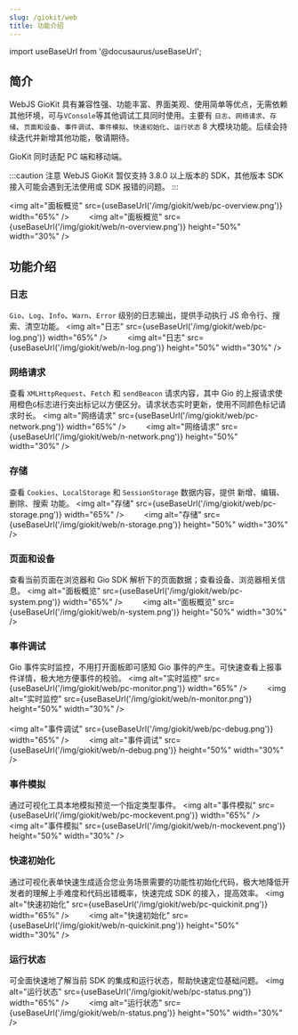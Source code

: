```yaml
---
slug: /giokit/web
title: 功能介绍
---
```


import useBaseUrl from '@docusaurus/useBaseUrl';

## 简介

WebJS GioKit 具有兼容性强、功能丰富、界面美观、使用简单等优点，无需依赖其他环境，可与`VConsole`等其他调试工具同时使用。主要有 `日志`、`网络请求`、`存储`、`页面和设备`、`事件调试`、`事件模拟`、`快速初始化`、`运行状态` 8 大模块功能。后续会持续迭代并新增其他功能，敬请期待。

GioKit 同时适配 PC 端和移动端。

:::caution 注意
WebJS GioKit 暂仅支持 3.8.0 以上版本的 SDK，其他版本 SDK 接入可能会遇到无法使用或 SDK 报错的问题。
:::

<img alt="面板概览" src={useBaseUrl('/img/giokit/web/pc-overview.png')} width="65%" />&nbsp;&nbsp;&nbsp;&nbsp;&nbsp;&nbsp;&nbsp;&nbsp;
<img alt="面板概览" src={useBaseUrl('/img/giokit/web/n-overview.png')} height="50%" width="30%" />

## 功能介绍

### 日志

`Gio`、`Log`、`Info`、`Warn`、`Error` 级别的日志输出，提供手动执行 JS 命令行、搜索、清空功能。
<img alt="日志" src={useBaseUrl('/img/giokit/web/pc-log.png')} width="65%" />&nbsp;&nbsp;&nbsp;&nbsp;&nbsp;&nbsp;&nbsp;&nbsp;
<img alt="日志" src={useBaseUrl('/img/giokit/web/n-log.png')} height="50%" width="30%" />

### 网络请求

查看 `XMLHttpRequest`、`Fetch` 和 `sendBeacon` 请求内容，其中 Gio 的上报请求使用橙色`G`标志进行突出标记以方便区分。请求状态实时更新，使用不同颜色标记请求时长。
<img alt="网络请求" src={useBaseUrl('/img/giokit/web/pc-network.png')} width="65%" />&nbsp;&nbsp;&nbsp;&nbsp;&nbsp;&nbsp;&nbsp;&nbsp;
<img alt="网络请求" src={useBaseUrl('/img/giokit/web/n-network.png')} height="50%" width="30%" />

### 存储

查看 `Cookies`、`LocalStorage` 和 `SessionStorage` 数据内容，提供 新增、编辑、删除、搜索 功能。
<img alt="存储" src={useBaseUrl('/img/giokit/web/pc-storage.png')} width="65%" />&nbsp;&nbsp;&nbsp;&nbsp;&nbsp;&nbsp;&nbsp;&nbsp;
<img alt="存储" src={useBaseUrl('/img/giokit/web/n-storage.png')} height="50%" width="30%" />

### 页面和设备

查看当前页面在浏览器和 Gio SDK 解析下的页面数据；查看设备、浏览器相关信息。
<img alt="面板概览" src={useBaseUrl('/img/giokit/web/pc-system.png')} width="65%" />&nbsp;&nbsp;&nbsp;&nbsp;&nbsp;&nbsp;&nbsp;&nbsp;
<img alt="面板概览" src={useBaseUrl('/img/giokit/web/n-system.png')} height="50%" width="30%" />

### 事件调试

Gio 事件实时监控，不用打开面板即可感知 Gio 事件的产生。可快速查看上报事件详情，极大地方便事件的校验。
<img alt="实时监控" src={useBaseUrl('/img/giokit/web/pc-monitor.png')} width="65%" />&nbsp;&nbsp;&nbsp;&nbsp;&nbsp;&nbsp;&nbsp;&nbsp;
<img alt="实时监控" src={useBaseUrl('/img/giokit/web/n-monitor.png')} height="50%" width="30%" />
<br /><br />
<img alt="事件调试" src={useBaseUrl('/img/giokit/web/pc-debug.png')} width="65%" />&nbsp;&nbsp;&nbsp;&nbsp;&nbsp;&nbsp;&nbsp;&nbsp;
<img alt="事件调试" src={useBaseUrl('/img/giokit/web/n-debug.png')} height="50%" width="30%" />

### 事件模拟

通过可视化工具本地模拟预览一个指定类型事件。
<img alt="事件模拟" src={useBaseUrl('/img/giokit/web/pc-mockevent.png')} width="65%" />&nbsp;&nbsp;&nbsp;&nbsp;&nbsp;&nbsp;&nbsp;&nbsp;
<img alt="事件模拟" src={useBaseUrl('/img/giokit/web/n-mockevent.png')} height="50%" width="30%" />

### 快速初始化

通过可视化表单快速生成适合您业务场景需要的功能性初始化代码，极大地降低开发者的理解上手难度和代码出错概率，快速完成 SDK 的接入，提高效率。
<img alt="快速初始化" src={useBaseUrl('/img/giokit/web/pc-quickinit.png')} width="65%" />&nbsp;&nbsp;&nbsp;&nbsp;&nbsp;&nbsp;&nbsp;&nbsp;
<img alt="快速初始化" src={useBaseUrl('/img/giokit/web/n-quickinit.png')} height="50%" width="30%" />

### 运行状态

可全面快速地了解当前 SDK 的集成和运行状态，帮助快速定位基础问题。
<img alt="运行状态" src={useBaseUrl('/img/giokit/web/pc-status.png')} width="65%" />&nbsp;&nbsp;&nbsp;&nbsp;&nbsp;&nbsp;&nbsp;&nbsp;
<img alt="运行状态" src={useBaseUrl('/img/giokit/web/n-status.png')} height="50%" width="30%" />
